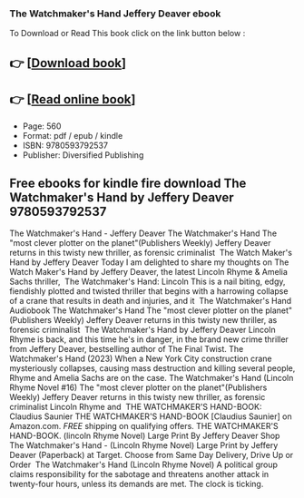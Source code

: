 ### The Watchmaker's Hand Jeffery Deaver ebook

To Download or Read This book click on the link button below :

## 👉  [**[Download book](http://filesbooks.info/download.php?group=book&from=github.com&id=693609&lnk=1064 "Download book")**]

## 👉  [**[Read online book](http://filesbooks.info/download.php?group=book&from=github.com&id=693609&lnk=1064 "Read online book")**]


* Page: 560
* Format: pdf / epub / kindle
* ISBN: 9780593792537
* Publisher: Diversified Publishing



## Free ebooks for kindle fire download The Watchmaker's Hand by Jeffery Deaver 9780593792537



 The Watchmaker&#039;s Hand - Jeffery Deaver The Watchmaker&#039;s Hand The &quot;most clever plotter on the planet&quot;(Publishers Weekly) Jeffery Deaver returns in this twisty new thriller, as forensic criminalist 
 The Watch Maker&#039;s Hand by Jeffery Deaver Today I am delighted to share my thoughts on The Watch Maker&#039;s Hand by Jeffery Deaver, the latest Lincoln Rhyme &amp; Amelia Sachs thriller, 
 The Watchmaker&#039;s Hand: Lincoln This is a nail biting, edgy, fiendishly plotted and twisted thriller that begins with a harrowing collapse of a crane that results in death and injuries, and it 
 The Watchmaker&#039;s Hand Audiobook The Watchmaker&#039;s Hand The &quot;most clever plotter on the planet&quot;(Publishers Weekly) Jeffery Deaver returns in this twisty new thriller, as forensic criminalist 
 The Watchmaker&#039;s Hand by Jeffery Deaver Lincoln Rhyme is back, and this time he&#039;s in danger, in the brand new crime thriller from Jeffery Deaver, bestselling author of The Final Twist.
 The Watchmaker&#039;s Hand (2023) When a New York City construction crane mysteriously collapses, causing mass destruction and killing several people, Rhyme and Amelia Sachs are on the case.
 The Watchmaker&#039;s Hand (Lincoln Rhyme Novel #16) The &quot;most clever plotter on the planet&quot;(Publishers Weekly) Jeffery Deaver returns in this twisty new thriller, as forensic criminalist Lincoln Rhyme and 
 THE WATCHMAKER&#039;S HAND-BOOK: Claudius Saunier THE WATCHMAKER&#039;S HAND-BOOK [Claudius Saunier] on Amazon.com. *FREE* shipping on qualifying offers. THE WATCHMAKER&#039;S HAND-BOOK.
 (lincoln Rhyme Novel) Large Print By Jeffery Deaver Shop The Watchmaker&#039;s Hand - (Lincoln Rhyme Novel) Large Print by Jeffery Deaver (Paperback) at Target. Choose from Same Day Delivery, Drive Up or Order 
 The Watchmaker&#039;s Hand (Lincoln Rhyme Novel) A political group claims responsibility for the sabotage and threatens another attack in twenty-four hours, unless its demands are met. The clock is ticking.





